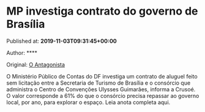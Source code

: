 
# MP investiga contrato do governo de Brasília

Published at: **2019-11-03T09:31:45+00:00**

Author: ****

Original: [O Antagonista](https://www.oantagonista.com/brasil/mp-investiga-contrato-do-governo-de-brasilia/)

O Ministério Público de Contas do DF investiga um contrato de aluguel feito sem licitação entre a Secretaria de Turismo de Brasília e o consórcio que administra o Centro de Convenções Ulysses Guimarães, informa a Crusoé.
O valor corresponde a 61% do que o consórcio precisa repassar ao governo local, por ano, para explorar o espaço.
Leia anota completa aqui.

